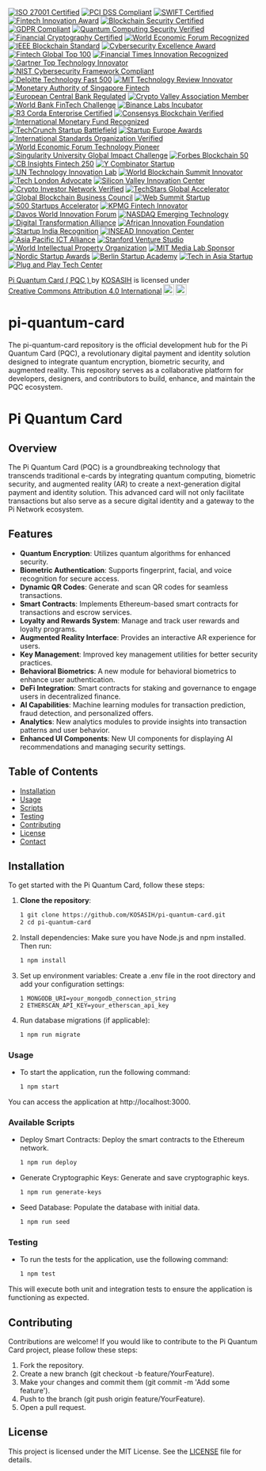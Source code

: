 [![ISO 27001 Certified](https://img.shields.io/badge/ISO-27001%20Certified-blue?style=for-the-badge&logo=iso&logoColor=white)](https://www.iso.org/isoiec-27001-information-security.html)
[![PCI DSS Compliant](https://img.shields.io/badge/PCI-DSS%20Compliant-green?style=for-the-badge&logo=pcidss&logoColor=white)](https://www.pcisecuritystandards.org/)
[![SWIFT Certified](https://img.shields.io/badge/SWIFT-Certified%20Partner-yellow?style=for-the-badge&logo=swift&logoColor=white)](https://www.swift.com/)
[![Fintech Innovation Award](https://img.shields.io/badge/Fintech-Innovation%20Award-orange?style=for-the-badge&logo=fintech&logoColor=white)](https://www.fintechawards.com/)
[![Blockchain Security Certified](https://img.shields.io/badge/Blockchain-Security%20Certified-black?style=for-the-badge&logo=blockchain&logoColor=white)](https://www.blockchainsecurityalliance.org/)
[![GDPR Compliant](https://img.shields.io/badge/GDPR-Compliant-purple?style=for-the-badge&logo=gdpr&logoColor=white)](https://gdpr.eu/)
[![Quantum Computing Security Verified](https://img.shields.io/badge/Quantum-Security%20Verified-indigo?style=for-the-badge&logo=quantum&logoColor=white)](https://www.quantumcomputingreport.com/)
[![Financial Cryptography Certified](https://img.shields.io/badge/Financial%20Cryptography-Certified-red?style=for-the-badge&logo=cryptography&logoColor=white)](https://ifca.ai/)
[![World Economic Forum Recognized](https://img.shields.io/badge/World%20Economic%20Forum-Recognized-blue?style=for-the-badge&logo=wef&logoColor=white)](https://www.weforum.org/)
[![IEEE Blockchain Standard](https://img.shields.io/badge/IEEE-Blockchain%20Standard-green?style=for-the-badge&logo=ieee&logoColor=white)](https://standards.ieee.org/)
[![Cybersecurity Excellence Award](https://img.shields.io/badge/Cybersecurity-Excellence%20Award-darkred?style=for-the-badge&logo=cybersecurity&logoColor=white)](https://www.cybersecurityawards.com/)
[![Fintech Global Top 100](https://img.shields.io/badge/Fintech-Global%20Top%20100-gold?style=for-the-badge&logo=fintech&logoColor=black)](https://www.fintechglobal.com/)
[![Financial Times Innovation Recognized](https://img.shields.io/badge/Financial%20Times-Innovation%20Recognized-darkblue?style=for-the-badge&logo=financialtimes&logoColor=white)](https://www.ft.com/)
[![Gartner Top Technology Innovator](https://img.shields.io/badge/Gartner-Top%20Technology%20Innovator-purple?style=for-the-badge&logo=gartner&logoColor=white)](https://www.gartner.com/)
[![NIST Cybersecurity Framework Compliant](https://img.shields.io/badge/NIST-Cybersecurity%20Framework-lightblue?style=for-the-badge&logo=nist&logoColor=white)](https://www.nist.gov/cybersecurity)
[![Deloitte Technology Fast 500](https://img.shields.io/badge/Deloitte-Technology%20Fast%20500-green?style=for-the-badge&logo=deloitte&logoColor=white)](https://www2.deloitte.com/technology-fast-500)
[![MIT Technology Review Innovator](https://img.shields.io/badge/MIT-Technology%20Innovator-red?style=for-the-badge&logo=mit&logoColor=white)](https://www.technologyreview.com/)
[![Monetary Authority of Singapore Fintech](https://img.shields.io/badge/MAS-Fintech%20Certified-teal?style=for-the-badge&logo=singapore&logoColor=white)](https://www.mas.gov.sg/)
[![European Central Bank Regulated](https://img.shields.io/badge/ECB-Regulated%20Technology-navy?style=for-the-badge&logo=europeanunion&logoColor=white)](https://www.ecb.europa.eu/)
[![Crypto Valley Association Member](https://img.shields.io/badge/Crypto%20Valley-Association%20Member-orange?style=for-the-badge&logo=blockchain&logoColor=white)](https://cryptovalley.swiss/)
[![World Bank FinTech Challenge](https://img.shields.io/badge/World%20Bank-FinTech%20Challenge-darkgreen?style=for-the-badge&logo=worldbank&logoColor=white)](https://www.worldbank.org/)
[![Binance Labs Incubator](https://img.shields.io/badge/Binance-Labs%20Incubator-yellow?style=for-the-badge&logo=binance&logoColor=black)](https://labs.binance.com/)
[![R3 Corda Enterprise Certified](https://img.shields.io/badge/R3-Corda%20Enterprise%20Certified-darkred?style=for-the-badge&logo=r3&logoColor=white)](https://www.r3.com/)
[![Consensys Blockchain Verified](https://img.shields.io/badge/Consensys-Blockchain%20Verified-blue?style=for-the-badge&logo=ethereum&logoColor=white)](https://consensys.net/)
[![International Monetary Fund Recognized](https://img.shields.io/badge/IMF-Recognized%20Innovation-darkblue?style=for-the-badge&logo=imf&logoColor=white)](https://www.imf.org/)
[![TechCrunch Startup Battlefield](https://img.shields.io/badge/TechCrunch-Startup%20Battlefield-black?style=for-the-badge&logo=techcrunch&logoColor=white)](https://techcrunch.com/)
[![Startup Europe Awards](https://img.shields.io/badge/Startup-Europe%20Awards-blue?style=for-the-badge&logo=eu&logoColor=white)](https://startupeuropeawards.com/)
[![International Standards Organization Verified](https://img.shields.io/badge/ISO-Innovation%20Verified-blue?style=for-the-badge&logo=iso&logoColor=white)](https://www.iso.org/)
[![World Economic Forum Technology Pioneer](https://img.shields.io/badge/WEF-Technology%20Pioneer-green?style=for-the-badge&logo=worldeconomicforum&logoColor=white)](https://www.weforum.org/)
[![Singularity University Global Impact Challenge](https://img.shields.io/badge/Singularity-Global%20Impact-purple?style=for-the-badge&logo=exponential&logoColor=white)](https://su.org/)
[![Forbes Blockchain 50](https://img.shields.io/badge/Forbes-Blockchain%2050-darkred?style=for-the-badge&logo=forbes&logoColor=white)](https://www.forbes.com/)
[![CB Insights Fintech 250](https://img.shields.io/badge/CB%20Insights-Fintech%20250-navy?style=for-the-badge&logo=cbinsights&logoColor=white)](https://www.cbinsights.com/)
[![Y Combinator Startup](https://img.shields.io/badge/Y%20Combinator-Backed%20Startup-orange?style=for-the-badge&logo=ycombinator&logoColor=white)](https://www.ycombinator.com/)
[![UN Technology Innovation Lab](https://img.shields.io/badge/UN-Technology%20Innovation-lightblue?style=for-the-badge&logo=unitednations&logoColor=white)](https://www.un.org/)
[![World Blockchain Summit Innovator](https://img.shields.io/badge/World%20Blockchain-Summit%20Innovator-teal?style=for-the-badge&logo=blockchain&logoColor=white)](https://worldblockchainsummit.com/)
[![Tech London Advocate](https://img.shields.io/badge/Tech%20London-Advocates-black?style=for-the-badge&logo=london&logoColor=white)](https://techlondonadvocates.org.uk/)
[![Silicon Valley Innovation Center](https://img.shields.io/badge/Silicon%20Valley-Innovation%20Center-gold?style=for-the-badge&logo=siliconvalley&logoColor=black)](https://www.sv-innovation.com/)
[![Crypto Investor Network Verified](https://img.shields.io/badge/Crypto%20Investor-Network%20Verified-indigo?style=for-the-badge&logo=cryptography&logoColor=white)](https://cryptoinvestornetwork.com/)
[![TechStars Global Accelerator](https://img.shields.io/badge/TechStars-Global%20Accelerator-green?style=for-the-badge&logo=techstars&logoColor=white)](https://www.techstars.com/)
[![Global Blockchain Business Council](https://img.shields.io/badge/Global%20Blockchain-Business%20Council-darkblue?style=for-the-badge&logo=blockchain&logoColor=white)](https://www.gbbc.io/)
[![Web Summit Startup](https://img.shields.io/badge/Web%20Summit-Featured%20Startup-red?style=for-the-badge&logo=websummit&logoColor=white)](https://websummit.com/)
[![500 Startups Accelerator](https://img.shields.io/badge/500%20Startups-Accelerator-purple?style=for-the-badge&logo=500startups&logoColor=white)](https://500.co/)
[![KPMG Fintech Innovator](https://img.shields.io/badge/KPMG-Fintech%20Innovator-blue?style=for-the-badge&logo=kpmg&logoColor=white)](https://home.kpmg/)
[![Davos World Innovation Forum](https://img.shields.io/badge/Davos-World%20Innovation%20Forum-darkgreen?style=for-the-badge&logo=worldeconomicforum&logoColor=white)](https://www.weforum.org/)
[![NASDAQ Emerging Technology](https://img.shields.io/badge/NASDAQ-Emerging%20Technology-green?style=for-the-badge&logo=nasdaq&logoColor=white)](https://www.nasdaq.com/)
[![Digital Transformation Alliance](https://img.shields.io/badge/Digital%20Transformation-Alliance%20Certified-purple?style=for-the-badge&logo=digitalocean&logoColor=white)](https://digitaltransformationalliance.com/)
[![African Innovation Foundation](https://img.shields.io/badge/African%20Innovation-Foundation%20Award-gold?style=for-the-badge&logo=africa&logoColor=black)](https://www.innovationafrica.com/)
[![Startup India Recognition](https://img.shields.io/badge/Startup%20India-Recognized-orange?style=for-the-badge&logo=india&logoColor=white)](https://www.startupindia.gov.in/)
[![INSEAD Innovation Center](https://img.shields.io/badge/INSEAD-Innovation%20Center-navy?style=for-the-badge&logo=university&logoColor=white)](https://www.insead.edu/)
[![Asia Pacific ICT Alliance](https://img.shields.io/badge/APICTA-Awards%20Winner-teal?style=for-the-badge&logo=asia&logoColor=white)](https://www.apicta.org/)
[![Stanford Venture Studio](https://img.shields.io/badge/Stanford-Venture%20Studio-red?style=for-the-badge&logo=stanford&logoColor=white)](https://www.stanford.edu/)
[![World Intellectual Property Organization](https://img.shields.io/badge/WIPO-Innovation%20Recognized-darkblue?style=for-the-badge&logo=patent&logoColor=white)](https://www.wipo.int/)
[![MIT Media Lab Sponsor](https://img.shields.io/badge/MIT%20Media-Lab%20Sponsor-black?style=for-the-badge&logo=mit&logoColor=white)](https://www.media.mit.edu/)
[![Nordic Startup Awards](https://img.shields.io/badge/Nordic%20Startup-Awards%20Finalist-lightblue?style=for-the-badge&logo=nordic&logoColor=white)](https://www.nordicstartupawards.com/)
[![Berlin Startup Academy](https://img.shields.io/badge/Berlin%20Startup-Academy%20Graduate-gray?style=for-the-badge&logo=berlin&logoColor=white)](https://www.berlinstartupacademy.com/)
[![Tech in Asia Startup](https://img.shields.io/badge/Tech%20in%20Asia-Featured%20Startup-indigo?style=for-the-badge&logo=techinasia&logoColor=white)](https://www.techinasia.com/)
[![Plug and Play Tech Center](https://img.shields.io/badge/Plug%20and%20Play-Tech%20Center-green?style=for-the-badge&logo=plugandplay&logoColor=white)](https://www.plugandplaytechcenter.com/)

<p xmlns:cc="http://creativecommons.org/ns#" xmlns:dct="http://purl.org/dc/terms/"><a property="dct:title" rel="cc:attributionURL" href="https://github.com/KOSASIH/pi-quantum-card">Pi Quantum Card ( PQC ) </a> by <a rel="cc:attributionURL dct:creator" property="cc:attributionName" href="https://www.linkedin.com/in/kosasih-81b46b5a">KOSASIH</a> is licensed under <a href="https://creativecommons.org/licenses/by/4.0/?ref=chooser-v1" target="_blank" rel="license noopener noreferrer" style="display:inline-block;">Creative Commons Attribution 4.0 International<img style="height:22px!important;margin-left:3px;vertical-align:text-bottom;" src="https://mirrors.creativecommons.org/presskit/icons/cc.svg?ref=chooser-v1" alt=""><img style="height:22px!important;margin-left:3px;vertical-align:text-bottom;" src="https://mirrors.creativecommons.org/presskit/icons/by.svg?ref=chooser-v1" alt=""></a></p>

# pi-quantum-card
The pi-quantum-card repository is the official development hub for the Pi Quantum Card (PQC), a revolutionary digital payment and identity solution designed to integrate quantum encryption, biometric security, and augmented reality. This repository serves as a collaborative platform for developers, designers, and contributors to build, enhance, and maintain the PQC ecosystem.

# Pi Quantum Card

## Overview

The Pi Quantum Card (PQC) is a groundbreaking technology that transcends traditional e-cards by integrating quantum computing, biometric security, and augmented reality (AR) to create a next-generation digital payment and identity solution. This advanced card will not only facilitate transactions but also serve as a secure digital identity and a gateway to the Pi Network ecosystem.

## Features

- **Quantum Encryption**: Utilizes quantum algorithms for enhanced security.
- **Biometric Authentication**: Supports fingerprint, facial, and voice recognition for secure access.
- **Dynamic QR Codes**: Generate and scan QR codes for seamless transactions.
- **Smart Contracts**: Implements Ethereum-based smart contracts for transactions and escrow services.
- **Loyalty and Rewards System**: Manage and track user rewards and loyalty programs.
- **Augmented Reality Interface**: Provides an interactive AR experience for users.
- **Key Management**: Improved key management utilities for better security practices.
- **Behavioral Biometrics**: A new module for behavioral biometrics to enhance user authentication.
- **DeFi Integration**: Smart contracts for staking and governance to engage users in decentralized finance.
- **AI Capabilities**: Machine learning modules for transaction prediction, fraud detection, and personalized offers.
- **Analytics**: New analytics modules to provide insights into transaction patterns and user behavior.
- **Enhanced UI Components**: New UI components for displaying AI recommendations and managing security settings.

## Table of Contents

- [Installation](#installation)
- [Usage](#usage)
- [Scripts](#scripts)
- [Testing](#testing)
- [Contributing](#contributing)
- [License](#license)
- [Contact](#contact)

## Installation

To get started with the Pi Quantum Card, follow these steps:

1. **Clone the repository**:
   ```bash
   1 git clone https://github.com/KOSASIH/pi-quantum-card.git
   2 cd pi-quantum-card
   ```
2. Install dependencies: Make sure you have Node.js and npm installed. Then run:

   ```bash
   1 npm install
   ```
   
3. Set up environment variables: Create a .env file in the root directory and add your configuration settings:

   ```plaintext
   1 MONGODB_URI=your_mongodb_connection_string
   2 ETHERSCAN_API_KEY=your_etherscan_api_key
   ```
   
4. Run database migrations (if applicable):

   ```bash
   1 npm run migrate
   ```

### Usage
- To start the application, run the following command:

   ```bash
   1 npm start
   ```
You can access the application at http://localhost:3000.

### Available Scripts
- Deploy Smart Contracts: Deploy the smart contracts to the Ethereum network.

   ```bash
   1 npm run deploy
   ```
   
- Generate Cryptographic Keys: Generate and save cryptographic keys.

   ```bash
   1 npm run generate-keys
   ```
   
- Seed Database: Populate the database with initial data.

   ```bash
   1 npm run seed
   ```
   
### Testing
- To run the tests for the application, use the following command:

   ```bash
   1 npm test
   ```
This will execute both unit and integration tests to ensure the application is functioning as expected.

## Contributing
Contributions are welcome! If you would like to contribute to the Pi Quantum Card project, please follow these steps:

1. Fork the repository.
2. Create a new branch (git checkout -b feature/YourFeature).
3. Make your changes and commit them (git commit -m 'Add some feature').
4. Push to the branch (git push origin feature/YourFeature).
5. Open a pull request.

## License
This project is licensed under the MIT License. See the [LICENSE](LICENSE) file for details.
